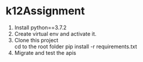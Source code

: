 # k12Assignment

1. Install python==3.7.2
2. Create virtual env and activate it.
3. Clone this project   
  cd to the root folder
  pip install -r requirements.txt
4. Migrate and test the apis
